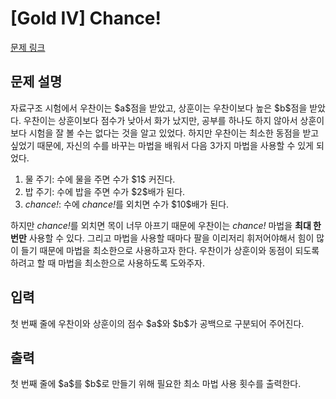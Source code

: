 # [Gold IV] Chance!

[문제 링크](https://www.acmicpc.net/problem/31804) 

## 문제 설명

<p>자료구조 시험에서 우찬이는 $a$점을 받았고, 상훈이는 우찬이보다 높은 $b$점을 받았다. 우찬이는 상훈이보다 점수가 낮아서 화가 났지만, 공부를 하나도 하지 않아서 상훈이보다 시험을 잘 볼 수는 없다는 것을 알고 있었다. 하지만 우찬이는 최소한 동점을 받고 싶었기 때문에, 자신의 수를 바꾸는 마법을 배워서 다음 3가지 마법을 사용할 수 있게 되었다.</p>

<ol>
	<li>물 주기: 수에 물을 주면 수가 $1$ 커진다.</li>
	<li>밥 주기: 수에 밥을 주면 수가 $2$배가 된다.</li>
	<li><em>chance!</em>: 수에 <em>chance!</em>를 외치면 수가 $10$배가 된다.</li>
</ol>

<p>하지만 <em>chance!</em>를 외치면 목이 너무 아프기 때문에 우찬이는 <em>chance!</em> 마법을 <strong>최대 한 번만</strong> 사용할 수 있다. 그리고 마법을 사용할 때마다 팔을 이리저리 휘저어야해서 힘이 많이 들기 때문에 마법을 최소한으로 사용하고자 한다. 우찬이가 상훈이와 동점이 되도록 하려고 할 때 마법을 최소한으로 사용하도록 도와주자.</p>

## 입력 

 <p>첫 번째 줄에 우찬이와 상훈이의 점수 $a$와 $b$가 공백으로 구분되어 주어진다.</p>

## 출력 

 <p>첫 번째 줄에 $a$를 $b$로 만들기 위해 필요한 최소 마법 사용 횟수를 출력한다.</p>


